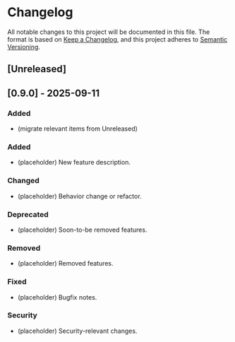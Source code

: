 # Changelog
All notable changes to this project will be documented in this file.
The format is based on [Keep a Changelog](https://keepachangelog.com/en/1.1.0/),
and this project adheres to [Semantic Versioning](https://semver.org/spec/v2.0.0.html).

## [Unreleased]

## [0.9.0] - 2025-09-11
### Added
- (migrate relevant items from Unreleased)

### Added
- (placeholder) New feature description.
### Changed
- (placeholder) Behavior change or refactor.
### Deprecated
- (placeholder) Soon-to-be removed features.
### Removed
- (placeholder) Removed features.
### Fixed
- (placeholder) Bugfix notes.
### Security
- (placeholder) Security-relevant changes.

